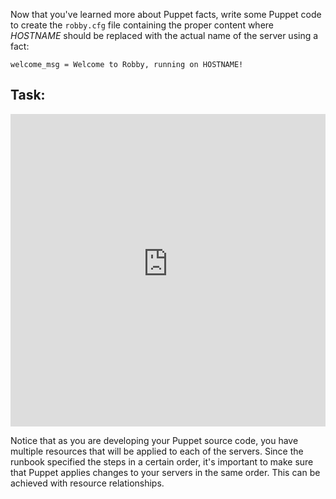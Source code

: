 Now that you've learned more about Puppet facts, write some Puppet code to create the `robby.cfg` file containing the proper content where *HOSTNAME* should be replaced with the actual name of the server using a fact:

`welcome_msg = Welcome to Robby, running on HOSTNAME!`

## Task:
<p><iframe src="https://magicbox.classroom.puppet.com/syntax/modifying_the_system" width="100%" height="500px" frameborder="0"></iframe>
</p>

Notice that as you are developing your Puppet source code, you have multiple resources that will be applied to each of the servers. Since the runbook specified the steps in a certain order, it's important to make sure that Puppet applies changes to your servers in the same order. This can be achieved with resource relationships.
